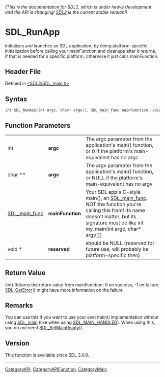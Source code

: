 ###### (This is the documentation for SDL3, which is under heavy development and the API is changing! [SDL2](https://wiki.libsdl.org/SDL2/) is the current stable version!)
# SDL_RunApp

Initializes and launches an SDL application, by doing platform-specific initialization before calling your mainFunction and cleanups after it returns, if that is needed for a specific platform, otherwise it just calls mainFunction.

## Header File

Defined in [<SDL3/SDL_main.h>](https://github.com/libsdl-org/SDL/blob/main/include/SDL3/SDL_main.h)

## Syntax

```c
int SDL_RunApp(int argc, char* argv[], SDL_main_func mainFunction, void * reserved);
```

## Function Parameters

|                                |                  |                                                                                                                                                                                                          |
| ------------------------------ | ---------------- | -------------------------------------------------------------------------------------------------------------------------------------------------------------------------------------------------------- |
| int                            | **argc**         | The argc parameter from the application's main() function, or 0 if the platform's main-equivalent has no argc                                                                                            |
| char **                        | **argv**         | The argv parameter from the application's main() function, or NULL if the platform's main-equivalent has no argv                                                                                         |
| [SDL_main_func](SDL_main_func) | **mainFunction** | Your SDL app's C-style main(), an [SDL_main_func](SDL_main_func). NOT the function you're calling this from! Its name doesn't matter, but its signature must be like int my_main(int argc, char* argv[]) |
| void *                         | **reserved**     | should be NULL (reserved for future use, will probably be platform-specific then)                                                                                                                        |

## Return Value

(int) Returns the return value from mainFunction: 0 on success, -1 on
failure; [SDL_GetError](SDL_GetError)() might have more information on the
failure

## Remarks

You can use this if you want to use your own main() implementation without
using [SDL_main](SDL_main) (like when using
[SDL_MAIN_HANDLED](SDL_MAIN_HANDLED)). When using this, you do *not* need
[SDL_SetMainReady](SDL_SetMainReady)().

## Version

This function is available since SDL 3.0.0.

----
[CategoryAPI](CategoryAPI), [CategoryAPIFunction](CategoryAPIFunction), [CategoryMain](CategoryMain)

